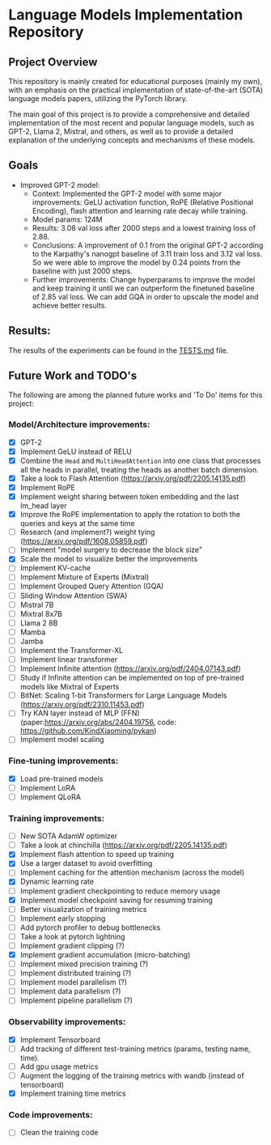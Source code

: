 # Language Models Implementation Repository

## Project Overview

This repository is mainly created for educational purposes (mainly my own), with an emphasis on the practical implementation of state-of-the-art (SOTA) language models papers, utilizing the PyTorch library.

The main goal of this project is to provide a comprehensive and detailed implementation of the most recent and popular language models, such as GPT-2, Llama 2, Mistral, and others, as well as to provide a detailed explanation of the underlying concepts and mechanisms of these models.

## Goals
- Improved GPT-2 model:
  - Context: Implemented the GPT-2 model with some major improvements: GeLU activation function, RoPE (Relative Positional Encoding), flash attention and learning rate decay while training.
  - Model params: 124M
  - Results: 3.08 val loss after 2000 steps and a lowest training loss of 2.88. 
  - Conclusions: A improvement of 0.1 from the original GPT-2 according to the Karpathy's nanogpt baseline of 3.11 train loss and 3.12 val loss. So we were able to improve the model by 0.24 points from the baseline with just 2000 steps.
  - Further improvements: Change hyperparams to improve the model and keep training it until we can outperform the finetuned baseline of 2.85 val loss. We can add GQA in order to upscale the model and achieve better results.

## Results:
The results of the experiments can be found in the [TESTS.md](TESTS.md) file.

## Future Work and TODO's

The following are among the planned future works and 'To Do' items for this project:

### Model/Architecture improvements:

- [x] GPT-2
- [x] Implement GeLU instead of RELU
- [x] Combine the `Head` and `MultiHeadAttention` into one class that processes all the heads in parallel, treating the heads as another batch dimension.
- [x] Take a look to Flash Attention (https://arxiv.org/pdf/2205.14135.pdf)
- [x] Implement RoPE
- [x] Implement weight sharing between token embedding and the last lm_head layer
- [x] Improve the RoPE implementation to apply the rotation to both the queries and keys at the same time
- [ ] Research (and implement?) weight tying (https://arxiv.org/pdf/1608.05859.pdf)
- [ ] Implement "model surgery to decrease the block size"
- [x] Scale the model to visualize better the improvements
- [ ] Implement KV-cache
- [ ] Implement Mixture of Experts (Mixtral)
- [ ] Implement Grouped Query Attention (GQA)
- [ ] Sliding Window Attention (SWA)
- [ ] Mistral 7B
- [ ] Mixtral 8x7B
- [ ] Llama 2 8B
- [ ] Mamba
- [ ] Jamba
- [ ] Implement the Transformer-XL
- [ ] Implement linear transformer
- [ ] Implement Infinite attention (https://arxiv.org/pdf/2404.07143.pdf)
- [ ] Study if Infinite attention can be implemented on top of pre-trained models like Mixtral of Experts
- [ ] BitNet: Scaling 1-bit Transformers for Large Language Models (https://arxiv.org/pdf/2310.11453.pdf)
- [ ] Try KAN layer instead of MLP (FFN) (paper:https://arxiv.org/abs/2404.19756, code: https://github.com/KindXiaoming/pykan)
- [ ] Implement model scaling

### Fine-tuning improvements:

- [x] Load pre-trained models
- [ ] Implement LoRA
- [ ] Implement QLoRA

### Training improvements:

- [ ] New SOTA AdamW optimizer
- [ ] Take a look at chinchilla (https://arxiv.org/pdf/2205.14135.pdf)
- [x] Implement flash attention to speed up training
- [x] Use a larger dataset to avoid overfitting
- [ ] Implement caching for the attention mechanism (across the model)
- [x] Dynamic learning rate
- [ ] Implement gradient checkpointing to reduce memory usage
- [x] Implement model checkpoint saving for resuming training
- [ ] Better visualization of training metrics
- [ ] Implement early stopping
- [ ] Add pytorch profiler to debug bottlenecks
- [ ] Take a look at pytorch lightning
- [ ] Implement gradient clipping (?)
- [x] Implement gradient accumulation (micro-batching)
- [ ] Implement mixed precision training (?)
- [ ] Implement distributed training (?)
- [ ] Implement model parallelism (?)
- [ ] Implement data parallelism (?)
- [ ] Implement pipeline parallelism (?)

### Observability improvements:

- [x] Implement Tensorboard
- [ ] Add tracking of different test-training metrics (params, testing name, time). 
- [ ] Add gpu usage metrics
- [ ] Augment the logging of the training metrics with wandb (instead of tensorboard)
- [x] Implement training time metrics

### Code improvements:
- [ ] Clean the training code